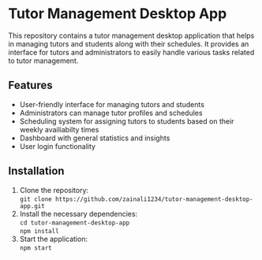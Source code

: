 # Tutor Management Desktop App
This repository contains a tutor management desktop application that helps in managing tutors and students along with their schedules. 
It provides an interface for tutors and administrators to easily handle various tasks related to tutor management.

## Features
- User-friendly interface for managing tutors and students
- Administrators can manage tutor profiles and schedules
- Scheduling system for assigning tutors to students based on their weekly availiabilty times
- Dashboard with general statistics and insights
- User login functionality

## Installation
1. Clone the repository:\
```git clone https://github.com/zainali1234/tutor-management-desktop-app.git```
2. Install the necessary dependencies:\
```cd tutor-management-desktop-app```\
```npm install```
3. Start the application:\
```npm start```
